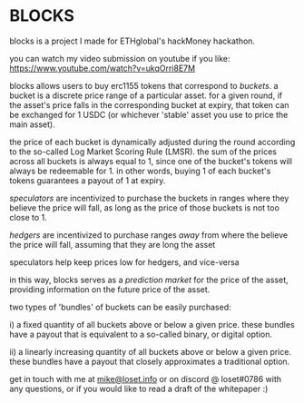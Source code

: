 # BLOCKS


blocks is a project I made for ETHglobal's hackMoney hackathon.

you can watch my video submission on youtube if you like:
https://www.youtube.com/watch?v=ukqOrri8E7M


blocks allows users to buy erc1155 tokens that correspond to _buckets_.
a bucket is a discrete price range of a particular asset.
for a given round, if the asset's price falls in the corresponding bucket at expiry, 
that token can be exchanged for 1 USDC (or whichever 'stable' asset you use to price the main asset).

the price of each bucket is dynamically adjusted during the round according to the so-called Log Market Scoring Rule (LMSR).
the sum of the prices across all buckets is always equal to 1, since one of the bucket's tokens will always be redeemable for 1.
in other words, buying 1 of each bucket's tokens guarantees a payout of 1 at expiry.

_speculators_ are incentivized to purchase the buckets in ranges where they believe the price will fall, 
as long as the price of those buckets is not too close to 1.

_hedgers_ are incentivized to purchase ranges _away_ from where the believe the price will fall,
assuming that they are long the asset

speculators help keep prices low for hedgers, and vice-versa

in this way, blocks serves as a _prediction market_ for the price of the asset,
providing information on the future price of the asset.

two types of 'bundles' of buckets can be easily purchased:

i) a fixed quantity of all buckets above or below a given price.
these bundles have a payout that is equivalent to a so-called binary, or digital option.

ii) a linearly increasing quantity of all buckets above or below a given price.
these bundles have a payout that closely approximates a traditional option.

get in touch with me at mike@loset.info or on discord @ loset#0786 with any questions, or if you would like to read a draft of the whitepaper :)
